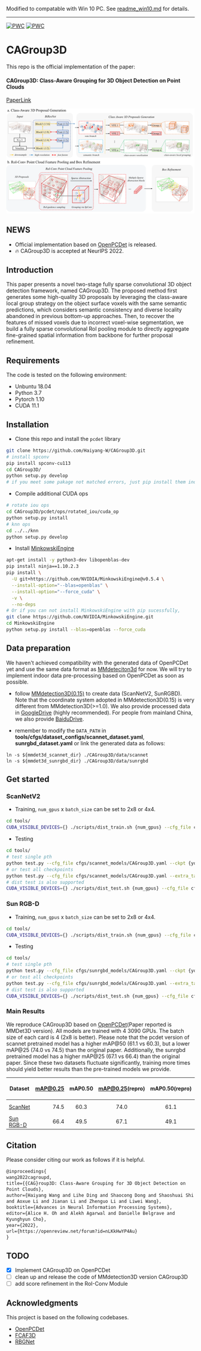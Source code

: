 Modified to compatable with Win 10 PC. See [readme_win10.md](./readme_win10.md) for details.

____

[![PWC](https://img.shields.io/endpoint.svg?url=https://paperswithcode.com/badge/cagroup3d-class-aware-grouping-for-3d-object/3d-object-detection-on-scannetv2)](https://paperswithcode.com/sota/3d-object-detection-on-scannetv2?p=cagroup3d-class-aware-grouping-for-3d-object)
[![PWC](https://img.shields.io/endpoint.svg?url=https://paperswithcode.com/badge/cagroup3d-class-aware-grouping-for-3d-object/3d-object-detection-on-sun-rgbd-val)](https://paperswithcode.com/sota/3d-object-detection-on-sun-rgbd-val?p=cagroup3d-class-aware-grouping-for-3d-object)

# CAGroup3D

This repo is the official implementation of the paper:
#### CAGroup3D: Class-Aware Grouping for 3D Object Detection on Point Clouds
[PaperLink](https://arxiv.org/abs/2210.04264)

<img src="CAGroup3D.jpg">

## NEWS
- Official implementation based on [OpenPCDet](https://github.com/open-mmlab/OpenPCDet) is released.
- 🔥 CAGroup3D is accepted at NeurIPS 2022.

## Introduction
This paper presents a novel two-stage fully sparse convolutional 3D object detection framework, named CAGroup3D. The proposed method first generates some high-quality 3D proposals by leveraging the class-aware local group strategy on the object surface voxels with the same semantic predictions, which considers semantic consistency and diverse locality abandoned in previous bottom-up approaches. Then, to recover the features of missed voxels due to incorrect voxel-wise segmentation, we build a fully sparse convolutional RoI pooling module to directly aggregate fine-grained spatial information from backbone for further proposal refinement.
## Requirements
The code is tested on the following environment:

- Unbuntu 18.04
- Python 3.7
- Pytorch 1.10
- CUDA 11.1
## Installation

- Clone this repo and install the `pcdet` library
```bash
git clone https://github.com/Haiyang-W/CAGroup3D.git
# install spconv
pip install spconv-cu113
cd CAGroup3D/
python setup.py develop
# if you meet some pakage not matched errors, just pip install them individually before install pcdet
```

- Compile additional CUDA ops
```bash
# rotate iou ops
cd CAGroup3D/pcdet/ops/rotated_iou/cuda_op
python setup.py install
# knn ops
cd ../../knn
python setup.py develop
```

- Install [MinkowskiEngine](https://github.com/NVIDIA/MinkowskiEngine)
```bash
apt-get install -y python3-dev libopenblas-dev
pip install ninja==1.10.2.3
pip install \
  -U git+https://github.com/NVIDIA/MinkowskiEngine@v0.5.4 \
  --install-option="--blas=openblas" \
  --install-option="--force_cuda" \
  -v \
  --no-deps
# Or if you can not install MinkowskiEngine with pip sucessfully,
git clone https://github.com/NVIDIA/MinkowskiEngine.git
cd MinkowskiEngine
python setup.py install --blas=openblas --force_cuda
```

## Data preparation
We haven't achieved compatibility with the generated data of OpenPCDet yet and use the same data format as [MMdeteciton3d](https://github.com/open-mmlab/mmdetection3d) for now. We will try to implement indoor data pre-processing based on OpenPCDet as soon as possible.
- follow  [MMdetection3D(0.15)](https://github.com/open-mmlab/mmdetection3d) to create data (ScanNetV2, SunRGBD). Note that the coordinate system adopted in MMdetection3D(0.15) is very different from MMdetection3D(>=1.0). We also provide processed data in [GoogleDrive](https://drive.google.com/drive/folders/1sKvq4WBSEb4CWMdCTN6lCHLXnn3NwUv_) (highly recommended). For people from mainland China, we also provide [BaiduDrive](https://pan.baidu.com/s/1SO1YhvC9BZh5eFXYjt-a3g?pwd=8mfk).


- remember to modify the `DATA_PATH` in **tools/cfgs/dataset_configs/scannet_dataset.yaml**, **sunrgbd_dataset.yaml** or link the generated data as follows:
```shell
ln -s ${mmdet3d_scannet_dir} ./CAGroup3D/data/scannet
ln -s ${mmdet3d_sunrgbd_dir} ./CAGroup3D/data/sunrgbd
``` 

## Get started
### ScanNetV2
- Training, `num_gpus` x `batch_size` can be set to 2x8 or 4x4.
```bash
cd tools/
CUDA_VISIBLE_DEVICES={} ./scripts/dist_train.sh {num_gpus} --cfg_file cfgs/scannet_models/CAGroup3D.yaml --ckpt_save_interval 1 --extra_tag {your name} --fix_random_seed
```

- Testing
```bash
cd tools/
# test single pth
python test.py --cfg_file cfgs/scannet_models/CAGroup3D.yaml --ckpt {your pth}
# or test all checkpoints
python test.py --cfg_file cfgs/scannet_models/CAGroup3D.yaml --extra_tag {your name} --eval_all
# dist test is also supported
CUDA_VISIBLE_DEVICES={} ./scripts/dist_test.sh {num_gpus} --cfg_file cfgs/scannet_models/CAGroup3D.yaml --ckpt {your pth}
```
### Sun RGB-D
- Training, `num_gpus` x `batch_size` can be set to 2x8 or 4x4.
```bash
cd tools/
CUDA_VISIBLE_DEVICES={} ./scripts/dist_train.sh {num_gpus} --cfg_file cfgs/sunrgbd_models/CAGroup3D.yaml --ckpt_save_interval 1 --extra_tag {your name} --fix_random_seed
```

- Testing
```bash
cd tools/
# test single pth
python test.py --cfg_file cfgs/sunrgbd_models/CAGroup3D.yaml --ckpt {your pth}
# or test all checkpoints
python test.py --cfg_file cfgs/sunrgbd_models/CAGroup3D.yaml --extra_tag {your name} --eval_all
# dist test is also supported
CUDA_VISIBLE_DEVICES={} ./scripts/dist_test.sh {num_gpus} --cfg_file cfgs/sunrgbd_models/CAGroup3D.yaml --ckpt {your pth}
```

### Main Results
We reproduce CAGroup3D based on [OpenPCDet](https://github.com/open-mmlab/OpenPCDet)(Paper reported is MMDet3D version). All models are trained with 4 3090 GPUs. The batch size of each card is 4 (2x8 is better). Please note that the pcdet version of scannet pretrained model has a higher mAP@50 (61.1 vs 60.3), but a lower mAP@25 (74.0 vs 74.5) than the original paper. Additionally, the sunrgbd pretrained model has a higher mAP@25 (67.1 vs 66.4) than the original paper. Since these two datasets fluctuate significantly, training more times should yield better results than the pre-trained models we provide.

|   Dataset | mAP@0.25 | mAP0.50 | mAP@0.25(repro) | mAP0.50(repro) | Pretrain Model && Log |
|----------|----------:|:-------:|:-------:|:-------:|:-------:|
| [ScanNet](tools/cfgs/scannet_models/CAGroup3D.yaml) | 74.5  |	60.3 | 74.0 | 61.1 | [model](https://drive.google.com/drive/folders/1lhd3kx-G-6vMVj51Ryjp20cibwOD1txq), [log](https://drive.google.com/drive/folders/1lhd3kx-G-6vMVj51Ryjp20cibwOD1txq) |
| [Sun RGB-D](tools/cfgs/sunrgbd_models/CAGroup3D.yaml) | 66.4   |	49.5 | 67.1| 49.1| [model](https://drive.google.com/drive/folders/1mSmAxzHxEvXLd3IpxBsycdx9aigl7Wb3), [log](https://drive.google.com/drive/folders/1mSmAxzHxEvXLd3IpxBsycdx9aigl7Wb3) |

## Citation
Please consider citing our work as follows if it is helpful.
```
@inproceedings{
wang2022cagroupd,
title={{CAG}roup3D: Class-Aware Grouping for 3D Object Detection on Point Clouds},
author={Haiyang Wang and Lihe Ding and Shaocong Dong and Shaoshuai Shi and Aoxue Li and Jianan Li and Zhenguo Li and Liwei Wang},
booktitle={Advances in Neural Information Processing Systems},
editor={Alice H. Oh and Alekh Agarwal and Danielle Belgrave and Kyunghyun Cho},
year={2022},
url={https://openreview.net/forum?id=nLKkHwYP4Au}
}
```

## TODO

- [x] Implement CAGroup3D on OpenPCDet
- [ ] clean up and release the code of MMdetection3D version CAGroup3D
- [ ] add score refinement in the RoI-Conv Module

## Acknowledgments
This project is based on the following codebases.
* [OpenPCDet](https://github.com/open-mmlab/OpenPCDet)
* [FCAF3D](https://github.com/SamsungLabs/fcaf3d)
* [RBGNet](https://github.com/Haiyang-W/RBGNet)
